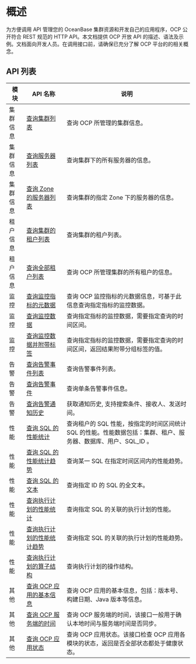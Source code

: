概述 
=======================

为方便调用 API 管理您的 OceanBase 集群资源和开发自己的应用程序，OCP 公开符合 REST 规范的 HTTP API。本文档提供 OCP 开放 API 的描述、语法及示例。文档面向开发人员。在调用接口前，请确保已充分了解 OCP 平台的的相关概念。

**API 列表** 
-------------------------------



|         模块          |                            API 名称                             |                                说明                                |
|---------------------|---------------------------------------------------------------|------------------------------------------------------------------|
| 集群信息                | [查询集群列表](300.cluster-information/100.query-the-cluster-list.md)         | 查询 OCP 所管理的集群信息。                                                 |
| 集群信息                | [查询服务器列表](300.cluster-information/2400.query-servers.md)        | 查询集群下的所有服务器的信息。                                                  |
| 集群信息                | [查询 Zone 的服务器列表](300.cluster-information/2500.queries-servers-in-a-zone.md) | 查询集群的指定 Zone 下的服务器的信息。                                           |
| 租户信息                | [查询集群的租户列表](400.tenant-information/100.you-can-call-this-operation-to-query-the-tenants-of.md)      | 查询集群的租户列表。                                                       |
| 租户信息                | [查询全部租户列表](400.tenant-information/200.query-the-list-of-all-tenants.md)       | 查询 OCP 所管理集群的所有租户的信息。                                            |
|  监控 | [查询监控指标的元数据](800.monitoring/100.queries-the-metadata-of-a-monitoring-metric.md)     | 查询 OCP 监控指标的元数据信息，可基于此信息查询指定指标的监控数据。                             |
|  监控 | [查询监控数据](800.monitoring/200.query-monitoring-data.md)         | 查询指定指标的监控数据，需要指定查询的时间区间。                                         |
|  监控 | [查询监控数据并附带标签](800.monitoring/300.query-monitoring-data-with-labels.md)    | 查询指定指标的监控数据，需要指定查询的时间区间，返回结果附带分组标签的值。                            |
| 告警                  | [查询告警事件列表](900.alert/100.alert-events/100.query-alert-event-list.md)       | 查询告警事件列表。                                                        |
| 告警                  | [查询告警事件](900.alert/100.alert-events/200.query-alert-events.md)         | 查询单条告警事件信息。                                                      |
| 告警                  | [查询告警通知历史](900.alert/200.alert-notification/100.query-the-alert-notification-history.md)       | 获取通知历史, 支持搜索条件、接收人、发送时间。                                         |
|  性能 | [查询 SQL 的性能统计](1300.sql-performance/100.query-performance-statistics-of-an-sql-statement.md)   | 查询租户的 SQL 性能，按指定的时间区间统计 SQL 的性能。性能数据包括：集群、租户、服务器、数据库、用户、SQL_ID 。 |
|  性能 | [查询 SQL 的性能统计趋势](1300.sql-performance/200.trends-of-sql-performance-statistics.md) | 查询某一 SQL 在指定时间区间内的性能趋势。                                          |
|  性能 | [查询 SQL 的文本](1300.sql-performance/300.the-text-to-be-returned-in-the-sql-statement.md)     | 查询指定 ID 的 SQL 的全文本。                                              |
|  性能 | [查询执行计划的性能统计](1300.sql-performance/400.query-performance-statistics-for-an-execution-plan.md)    | 查询指定 SQL 的关联的执行计划的性能。                                            |
|  性能 | [查询执行计划的性能统计趋势](1300.sql-performance/500.query-the-trend-of-performance-statistics-for-execution-plans.md)  | 查询指定 SQL 的关联的执行计划的性能趋势。                                          |
|  性能 | [查询执行计划的算子结构](1300.sql-performance/600.operator-structure-of-query-execution-plans.md)    | 查询执行计划的操作结构。                                                     |
|  其他 | [查询 OCP 应用的基本信息](1400.other/100.query-the-basic-information-of-an-ocp-application.md) | 查询 OCP 应用的基本信息，包括：版本号、构建日期、Java 版本等信息。                           |
|  其他 | [查询 OCP 服务端的时间](1400.other/200.query-the-time-when-the-ocp-server-is-created.md)  | 查询 OCP 服务端的时间，该接口一般用于确认本地时间与服务端时间是否同步。                           |
|  其他 | [查询 OCP 应用状态](1400.other/300.query-the-status-of-an-ocp-application.md)    | 查询 OCP 应用状态。该接口检查 OCP 应用各模块的状态，返回是否全部状态都处于健康状态。                  |


